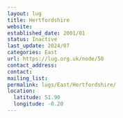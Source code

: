 ```yaml
---
layout: lug
title: Hertfordshire
website: 
established_date: 2001/01
status: Inactive
last_update: 2024/07
categories: East
url: https://lug.org.uk/node/50
contact_address: 
contact: 
mailing_list: 
permalink: lugs/East/Hertfordshire/
location:
  latitude: 51.90
  longitude: -0.20
---
```

